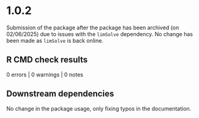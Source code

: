 # 1.0.2

Submission of the package after the package has been archived (on 02/06/2025) due to issues with the `limSolve` dependency. No change has been made as `limSolve` is back online.

## R CMD check results
0 errors | 0 warnings | 0 notes

## Downstream dependencies
No change in the package usage, only fixing typos in the documentation.
